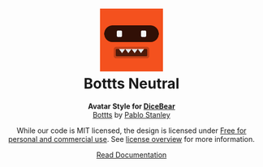 <h1 align="center"><img src="./tests/svg/0.svg" width="124" /> <br />Bottts Neutral</h1>
<p align="center">
  <strong>Avatar Style for <a href="https://dicebear.com/">DiceBear</a></strong><br />
    <a href="https://bottts.com/">Bottts</a>
      by <a href="https://twitter.com/pablostanley">Pablo Stanley</a>
</p>

<p align="center">
  While our code is MIT licensed, the design is licensed under
    <a href="https://bottts.com/">Free for personal and commercial use</a>.
  See <a href="https://dicebear.com/licenses">license overview</a> for more information.
</p>

<p align="center">
  <a href="https://dicebear.com/styles/bottts-neutral">
    Read Documentation
  </a>
</p>
